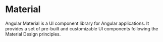 # Material

Angular Material is a UI component library for Angular applications. It provides a set of pre-built and customizable UI components following the Material Design principles.
